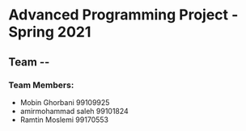 # Advanced Programming Project - Spring 2021
## Team --

### Team Members:
- Mobin Ghorbani 99109925
- amirmohammad saleh 99101824
- Ramtin Moslemi 99170553
